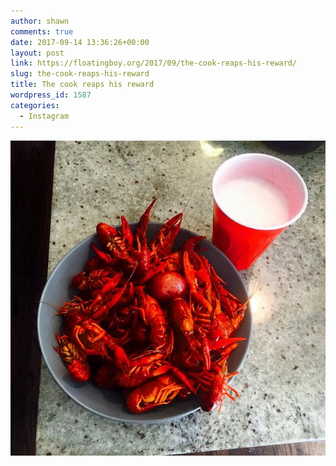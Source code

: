 ```yaml
---
author: shawn
comments: true
date: 2017-09-14 13:36:26+00:00
layout: post
link: https://floatingboy.org/2017/09/the-cook-reaps-his-reward/
slug: the-cook-reaps-his-reward
title: The cook reaps his reward
wordpress_id: 1587
categories:
  - Instagram
---
```


[![The cook reaps his reward](/assets/media/2017/09/17596399_1051206288313300_3134167618781446144_n.jpg)](/assets/media/2017/09/17596399_1051206288313300_3134167618781446144_n.jpg)
